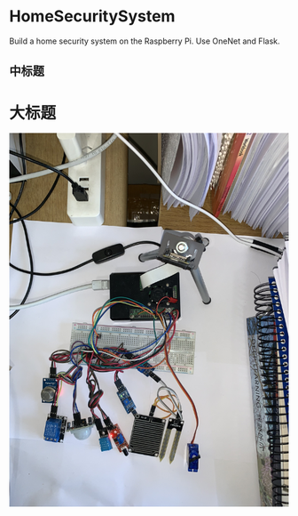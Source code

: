 # HomeSecuritySystem
Build a home security system on the Raspberry Pi. Use OneNet and Flask.

中标题  
------- 
大标题  
====

![](https://github.com/JagopyZhao/HomeSecuritySystem/raw/master/Images/homeSecuritySystem.png)
